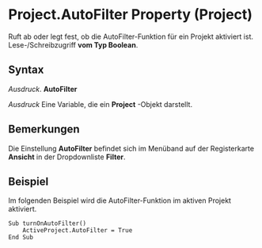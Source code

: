 
# Project.AutoFilter Property (Project)

Ruft ab oder legt fest, ob die AutoFilter-Funktion für ein Projekt aktiviert ist. Lese-/Schreibzugriff  **vom Typ Boolean**.


## Syntax

 _Ausdruck_. **AutoFilter**

 _Ausdruck_ Eine Variable, die ein **Project** -Objekt darstellt.


## Bemerkungen

Die Einstellung  **AutoFilter** befindet sich im Menüband auf der Registerkarte **Ansicht** in der Dropdownliste **Filter**.


## Beispiel

Im folgenden Beispiel wird die AutoFilter-Funktion im aktiven Projekt aktiviert.


```
Sub turnOnAutoFilter() 
    ActiveProject.AutoFilter = True
End Sub
```


